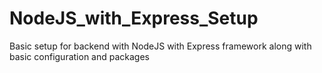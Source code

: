 # NodeJS_with_Express_Setup
Basic setup for backend with NodeJS with Express framework along with basic configuration and packages
